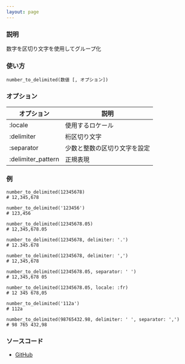```yaml
---
layout: page
---
```

### 説明
数字を区切り文字を使用してグループ化

### 使い方
    number_to_delimited(数値 [, オプション])

### オプション

オプション      | 説明
---------- | --------------
:locale    | 使用するロケール
:delimiter | 桁区切り文字
:separator | 少数と整数の区切り文字を設定
:delimiter_pattern | 正規表現

### 例
    number_to_delimited(12345678)
    # 12,345,678

    number_to_delimited('123456')
    # 123,456

    number_to_delimited(12345678.05)
    # 12,345,678.05

    number_to_delimited(12345678, delimiter: '.')
    # 12.345.678

    number_to_delimited(12345678, delimiter: ',')
    # 12,345,678

    number_to_delimited(12345678.05, separator: ' ')
    # 12,345,678 05

    number_to_delimited(12345678.05, locale: :fr)
    # 12 345 678,05

    number_to_delimited('112a')
    # 112a

    number_to_delimited(98765432.98, delimiter: ' ', separator: ',')
    # 98 765 432,98

### ソースコード
* [GitHub](https://github.com/rails/rails/blob/f33d52c95217212cbacc8d5e44b5a8e3cdc6f5b3/activesupport/lib/active_support/number_helper.rb#L182)